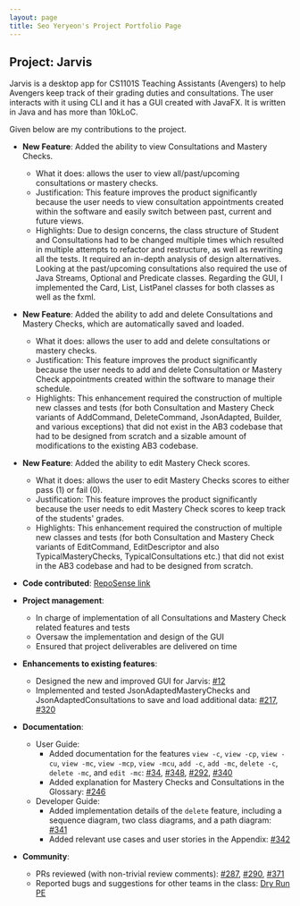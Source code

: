 ```yaml
---
layout: page
title: Seo Yeryeon's Project Portfolio Page
---
```


## Project: Jarvis

Jarvis is a desktop app for CS1101S Teaching Assistants (Avengers) to help Avengers keep track of their grading duties and consultations.
The user interacts with it using CLI and it has a GUI created with JavaFX. It is written in Java and has more than 10kLoC.

Given below are my contributions to the project.

* **New Feature**: Added the ability to view Consultations and Mastery Checks.
  * What it does: allows the user to view all/past/upcoming consultations or mastery checks.
  * Justification: This feature improves the product significantly because the user needs to view consultation appointments created within the software and easily switch between past, current and future views.
  * Highlights: Due to design concerns, the class structure of Student and Consultations had to be changed multiple times which resulted in multiple attempts to refactor and restructure, as well as rewriting all the tests. It required an in-depth analysis of design alternatives. Looking at the past/upcoming consultations also required the use of Java Streams, Optional and Predicate classes. Regarding the GUI, I implemented the Card, List, ListPanel classes for both classes as well as the fxml.

* **New Feature**: Added the ability to add and delete Consultations and Mastery Checks, which are automatically saved and loaded.
  * What it does: allows the user to add and delete consultations or mastery checks.
  * Justification: This feature improves the product significantly because the user needs to add and delete Consultation or Mastery Check appointments created within the software to manage their schedule.
  * Highlights: This enhancement required the construction of multiple new classes and tests (for both Consultation and Mastery Check variants of AddCommand, DeleteCommand, JsonAdapted, Builder, and various exceptions) that did not exist in the AB3 codebase that had to be designed from scratch and a sizable amount of modifications to the existing AB3 codebase.

* **New Feature**: Added the ability to edit Mastery Check scores.
  * What it does: allows the user to edit Mastery Checks scores to either pass (1) or fail (0).
  * Justification: This feature improves the product significantly because the user needs to edit Mastery Check scores to keep track of the students' grades.
  * Highlights: This enhancement required the construction of multiple new classes and tests (for both Consultation and Mastery Check variants of EditCommand, EditDescriptor and also TypicalMasteryChecks, TypicalConsultations etc.) that did not exist in the AB3 codebase and had to be designed from scratch.

* **Code contributed**: [RepoSense link](https://nus-cs2103-ay2021s1.github.io/tp-dashboard/#breakdown=true&search=wireseo)
* **Project management**:
  * In charge of implementation of all Consultations and Mastery Check related features and tests
  * Oversaw the implementation and design of the GUI
  * Ensured that project deliverables are delivered on time

* **Enhancements to existing features**:
  * Designed the new and improved GUI for Jarvis: [\#12](https://github.com/AY2021S1-CS2103T-W11-2/tp/issues/12)
  * Implemented and tested JsonAdaptedMasteryChecks and JsonAdaptedConsultations to save and load additional data: [\#217](https://github.com/AY2021S1-CS2103T-W11-2/tp/issues/217), [\#320](https://github.com/AY2021S1-CS2103T-W11-2/tp/issues/320)

* **Documentation**:
  * User Guide:
    * Added documentation for the features `view -c`, `view -cp`, `view -cu`, `view -mc`, `view -mcp`,  `view -mcu`, `add -c`, `add -mc`, `delete -c`, `delete -mc`, and `edit -mc`: [\#34](https://github.com/AY2021S1-CS2103T-W11-2/tp/issues/34), [\#348](https://github.com/AY2021S1-CS2103T-W11-2/tp/issues/348), [\#292](https://github.com/AY2021S1-CS2103T-W11-2/tp/issues/292), [\#340](https://github.com/AY2021S1-CS2103T-W11-2/tp/issues/340)
    * Added explanation for Mastery Checks and Consultations in the Glossary: [\#246](https://github.com/AY2021S1-CS2103T-W11-2/tp/issues/246)
  * Developer Guide:
    * Added implementation details of the `delete` feature, including a sequence diagram, two class diagrams, and a path diagram: [\#341](https://github.com/AY2021S1-CS2103T-W11-2/tp/issues/341)
    * Added relevant use cases and user stories in the Appendix: [\#342](https://github.com/AY2021S1-CS2103T-W11-2/tp/issues/342)

* **Community**:
  * PRs reviewed (with non-trivial review comments): [\#287](https://github.com/AY2021S1-CS2103T-W11-2/tp/pull/287#pullrequestreview-522475093), [\#290](https://github.com/AY2021S1-CS2103T-W11-2/tp/pull/290#pullrequestreview-522476413), [\#371](https://github.com/AY2021S1-CS2103T-W11-2/tp/pull/371)
  * Reported bugs and suggestions for other teams in the class: [Dry Run PE](https://github.com/wireseo/ped/issues)
